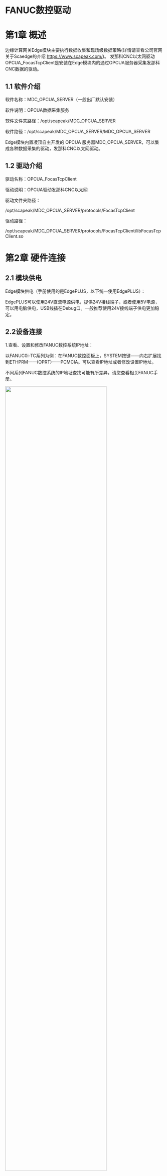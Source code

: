 FANUC数控驱动
==========
第1章 概述
==========

边缘计算网关Edge模块主要执行数据收集和现场级数据策略(详情请查看公司官网关于Scaedge的介绍 https://www.scapeak.com/)。
发那科CNC以太网驱动OPCUA\_FocasTcpClient是安装在Edge模块内的通过OPCUA服务器采集发那科CNC数据的驱动。

1.1 软件介绍
------------

软件名称：MDC\_OPCUA\_SERVER（一般出厂默认安装）

软件说明：OPCUA数据采集服务

软件文件夹路径：/opt/scapeak/MDC\_OPCUA\_SERVER

软件路径：/opt/scapeak/MDC\_OPCUA\_SERVER/MDC\_OPCUA\_SERVER

Edge模块内置凌顶自主开发的 OPCUA
服务器MDC\_OPCUA\_SERVER，可以集成各种数据采集的驱动，发那科CNC以太网驱动。

1.2 驱动介绍
------------

驱动名称：OPCUA\_FocasTcpClient

驱动说明：OPCUA驱动发那科CNC以太网

驱动文件夹路径：

/opt/scapeak/MDC\_OPCUA\_SERVER/protocols/FocasTcpClient

驱动路径：

/opt/scapeak/MDC\_OPCUA\_SERVER/protocols/FocasTcpClient/libFocasTcpClient.so

第2章 硬件连接
==============

2.1 模块供电
------------

Edge模块供电（手册使用的是EdgePLUS，以下统一使用EdgePLUS）：

EdgePLUS可以使用24V直流电源供电，提供24V接线端子，或者使用5V电源，可以用电脑供电，USB线插在Debug口。一般推荐使用24V接线端子供电更加稳定。

2.2设备连接
-----------

1.查看、设置和修改FANUC数控系统IP地址：

以FANUC0i-TC系列为例：在FANUC数控面板上，SYSTEM按键——向右扩展找到ETHPRM——(OPRT)——PCMCIA。可以查看IP地址或者修改设置IP地址。

不同系列FANUC数控系统的IP地址查找可能有所差异，请您查看相关FANUC手册。

<img src="https://scapeakstorage.blob.core.chinacloudapi.cn/helppic/fanuc/image4.jpeg" width="80%"/>



2.若FANUC数控系统有网口，使用以太网直接连接，如果没有网口则需要购买PCMCIA卡转成以太网：

一般用到FANUC数控系统、EdgePLUS、计算机和网线、PCMCIA卡。EdgePLUS有两个网口。例如：按照图示连接硬件。

<img src="https://scapeakstorage.blob.core.chinacloudapi.cn/helppic/fanuc/image5.png" width="80%"/>



其中，Edge有两个网口，分别为Eth0和Eth1，这两个网口的可由用户设置IP地址，但是不能设置为同一网段。如果如图所示连接，则FANUC数控需要和Eth1在同一网段；计算机需要和Eth0在同一网段。

例如：根据FANUC数控的IP地址和计算机IP地址修改Edge的网口配置，包括IP地址、默认网关和子网掩码。

> <img src="https://scapeakstorage.blob.core.chinacloudapi.cn/helppic/fanuc/image6.png" width="40%"/>

> 
> <img src="https://scapeakstorage.blob.core.chinacloudapi.cn/helppic/fanuc/image7.png" width="80%"/>

> 

3.使用交换机连接

如果您用交换机连接硬件，Edge只使用一个网口例如：Eth1,可以如下图所示进行连接。IP地址配置如下：

<img src="https://scapeakstorage.blob.core.chinacloudapi.cn/helppic/fanuc/image8.png" width="80%"/>



第3章 EdgePLUS配置
==================

3.1 EdgePLUS的IP地址配置
------------------------

1.打开EdgePlant配置软件，在计算机网口的IP地址下搜索Edge模块。

> <img src="https://scapeakstorage.blob.core.chinacloudapi.cn/helppic/fanuc/image9.png" width="60%"/>
}
>
> <img src="https://scapeakstorage.blob.core.chinacloudapi.cn/helppic/fanuc/image10.png" width="80%"/>

> 

2.修改IP地址

> 如果您需要修改IP地址，可以按照您的需求修改IP地址，可参考硬件连接。修改完成先点击下载按钮再点击重启按钮。重启完成的标志是SYS灯重新常亮。
>
> 注意：您还可以选择硬件断电重启，即给EdgePLUS断电重启。
>
> <img src="https://scapeakstorage.blob.core.chinacloudapi.cn/helppic/fanuc/image11.png" width="40%"/>

> 

3.2 EdgePLUS配置变量
--------------------

1.选择应用软件——数据采集，Project\_Default右击新建一个组别。

> <img src="https://scapeakstorage.blob.core.chinacloudapi.cn/helppic/fanuc/image12.png" width="80%"/>
}

2.组别名称：可以自定义修改。

组别启用：是，表示运行MDC\_OPCUA\_SERVER时，该组别变量有效。如果选择否，则表示该组别无效，所有变量均不读取。

如果配置文件中有组别不想使用，您可以右击该组别，选择删除，也可以组别启用选择否。

<img src="https://scapeakstorage.blob.core.chinacloudapi.cn/helppic/fanuc/image13.png" width="80%"/>



3.新建连接，右击该组别（FANUC），新建一个连接

> <img src="https://scapeakstorage.blob.core.chinacloudapi.cn/helppic/fanuc/image14.png" width="80%"/>

> 

4.选择连接驱动FANUC-CNC.TCP客户端。

> 按照如下配置驱动参数：
>
> 1)连接名称：可自定义修改；
>
> 2)连接启用：是（表示采集该连接配置的变量），否（表示不采集该连接的变量）；
>
> 3)驱动协议：发那科CNC以太网驱动；
>
> 4)驱动接口：Ethernet；
>
> 5)IP地址：发那科CNC的IP地址，可修改；
>
> 6)机床路径：8193；
>
> 7)通讯超时（毫秒）：设备连接超时，如果EdgePLUS与设备（FANUC数控）没有连接上，那么间隔多少毫秒重新尝试连接；
>
> 8)通讯间隔（毫秒）：所有变量读取一遍后的延时时间，设置为0就是最快速度读取。
>
> 9)勾选添加内部驱动就是添加设备（FANUC数控）是否在线和变量更新时间两个标签。
>
> <img src="https://scapeakstorage.blob.core.chinacloudapi.cn/helppic/fanuc/image15.png" width="80%"/>

> 
>
> <img src="https://scapeakstorage.blob.core.chinacloudapi.cn/helppic/fanuc/image16.png" width="80%"/>

> 

5.新建标签：右击该连接，新建一个标签。您要采集每个变量都用一个标签来表示。

> <img src="https://scapeakstorage.blob.core.chinacloudapi.cn/helppic/fanuc/image17.png" width="80%"/>

> 
>
> (1)根据要采集的变量的地址，分为主区域和子区域。
>
> (2)主区域包括：控制轴/主轴相关数据；程序相关数据；文件相关数据；刀具寿命管理数据；PMC可编程控制器数据区；系统相关数据。
>
> <img src="https://scapeakstorage.blob.core.chinacloudapi.cn/helppic/fanuc/image18.png" width="40%"/>

> 
>
> (3)每一个主区域包含相应子区域：
>
> 1)控制轴/主轴相关数据
>
> <img src="https://scapeakstorage.blob.core.chinacloudapi.cn/helppic/fanuc/image19.png" width="60%"/>

> 
>
> 2)程序相关数据
>
> <img src="https://scapeakstorage.blob.core.chinacloudapi.cn/helppic/fanuc/image20.png" width="60%"/>

> 
>
> 3)文件相关数据
>
> <img src="https://scapeakstorage.blob.core.chinacloudapi.cn/helppic/fanuc/image21.png" width="60%"/>

> 
>
> 4)刀具寿命管理数据
>
> <img src="https://scapeakstorage.blob.core.chinacloudapi.cn/helppic/fanuc/image22.png" width="60%"/>

> 
>
> 5)PMC可编程控制器数据区
>
> <img src="https://scapeakstorage.blob.core.chinacloudapi.cn/helppic/fanuc/image23.png" width="60%"/>

> 
>
> 6)系统相关数据
>
> <img src="https://scapeakstorage.blob.core.chinacloudapi.cn/helppic/fanuc/image24.png" width="60%"/>

> 
>
> (4)标签属性。
>
> 标签属性由每个区域决定，其中值可写和数据类型是每个标签都存在的属性。
>
> 1)值可写表示该变量能读能写，值可写属性可修改为是，其余变量区域默认为否，并且不可修改（灰色不可修改）。对于发那科CNC来说，目前只有PMC可编程控制器数据区和文件相关参数的轴相关参数可读可写。
>
> <img src="https://scapeakstorage.blob.core.chinacloudapi.cn/helppic/fanuc/image25.png" width="60%"/>

> 
> <img src="https://scapeakstorage.blob.core.chinacloudapi.cn/helppic/fanuc/image26.png" width="60%"/>

> 
>
> 2)数据类型：大部分数据区域的数据类型都是固定的，取决于该变量本身，不可修改（灰色不可修改）。只有少部分区域的数据可以选择变量类型。包括：文件相关数据的轴相关参数值；文件相关数据的轴相关设定值；PMC可编程控制器数据区；系统相关数据的轴相关诊断号（可选择8/16/32位整数或者32位浮点数）。
>
> <img src="https://scapeakstorage.blob.core.chinacloudapi.cn/helppic/fanuc/image27.png" width="60%"/>

> 
> <img src="https://scapeakstorage.blob.core.chinacloudapi.cn/helppic/fanuc/image28.png" width="60%"/>

> 
>
> <img src="https://scapeakstorage.blob.core.chinacloudapi.cn/helppic/fanuc/image29.png" width="60%"/>

> 
> <img src="https://scapeakstorage.blob.core.chinacloudapi.cn/helppic/fanuc/image30.png" width="60%"/>

> 
>
> 对于PMC可编程控制器数据区如果指定位号，请选择数据类型为位值。
>
> <img src="https://scapeakstorage.blob.core.chinacloudapi.cn/helppic/fanuc/image31.png" width="60%"/>

> 
>
> 3)其他属性：其他属性取决于区域自身，常见属性包括轴号，刀具号等。可根据所选择的区域配置。
>
> (5)第一个标签建立成功
>
> <img src="https://scapeakstorage.blob.core.chinacloudapi.cn/helppic/fanuc/image32.png" width="80%"/>

> 
>
> 具体变量配置还可以参照我公司提供的配置表。
>
> <img src="https://scapeakstorage.blob.core.chinacloudapi.cn/helppic/fanuc/image33.png" width="80%"/>

> 

6.测试过程中，为发那科CNC配置了如下变量。

> <img src="https://scapeakstorage.blob.core.chinacloudapi.cn/helppic/fanuc/image34.png" width="60%"/>

> 
> <img src="https://scapeakstorage.blob.core.chinacloudapi.cn/helppic/fanuc/image35.png" width="60%"/>

> 
>
> <img src="https://scapeakstorage.blob.core.chinacloudapi.cn/helppic/fanuc/image36.png" width="60%"/>

> 
> <img src="https://scapeakstorage.blob.core.chinacloudapi.cn/helppic/fanuc/image37.png" width="60%"/>

> 
>
> <img src="https://scapeakstorage.blob.core.chinacloudapi.cn/helppic/fanuc/image38.png" width="60%"/>

> 
> <img src="https://scapeakstorage.blob.core.chinacloudapi.cn/helppic/fanuc/image39.png" width="60%"/>

> 
>
> <img src="https://scapeakstorage.blob.core.chinacloudapi.cn/helppic/fanuc/image40.png" width="60%"/>

> 
> <img src="https://scapeakstorage.blob.core.chinacloudapi.cn/helppic/fanuc/image41.png" width="60%"/>

> 

3.3下载配置到EdgePLUS中
-----------------------

1.在项目——下载配置模块。

<img src="https://scapeakstorage.blob.core.chinacloudapi.cn/helppic/fanuc/image42.png" width="80%"/>



<img src="https://scapeakstorage.blob.core.chinacloudapi.cn/helppic/fanuc/image43.png" width="80%"/>



2.提示完成。

<img src="https://scapeakstorage.blob.core.chinacloudapi.cn/helppic/fanuc/image44.png" width="80%"/>



3.4 启动MDC\_OPCUA\_SERVER
--------------------------

1.系统设置——系统——系统信息——进程列表。

> 如果您看到有/opt/scapeak/MDC\_OPCUA\_SERVER/MDC\_OPCUA\_SERVER进程，您可以双击重启该进程。

修改配置变量之后也需要重启进程。

<img src="https://scapeakstorage.blob.core.chinacloudapi.cn/helppic/fanuc/image45.png" width="80%"/>



<img src="https://scapeakstorage.blob.core.chinacloudapi.cn/helppic/fanuc/image46.png" width="80%"/>



> 如果您在进程列表中没有看到MDC\_OPCUA\_SERVER的进程，您需要将MDC\_OPCUA\_SERVER加入开机启动中。
>
> 选中该软件右击——添加开机启动。
>
> <img src="https://scapeakstorage.blob.core.chinacloudapi.cn/helppic/fanuc/image47.png" width="80%"/>
}
>
> 配置完成，点击下载配置，就可以将MDC\_OPCUA\_SERVER设置为开机启动。
>
> <img src="https://scapeakstorage.blob.core.chinacloudapi.cn/helppic/fanuc/image48.png" width="80%"/>

> 
>
> 2.然后重启EdgePLUS，您可以选择断电重启，也可以通过EdgePlant软件选择模块重启，如果重启成功，EdgePLUS的指示灯POW和SYS常亮。
>
> <img src="https://scapeakstorage.blob.core.chinacloudapi.cn/helppic/fanuc/image49.png" width="40%"/>

> 
> <img src="https://scapeakstorage.blob.core.chinacloudapi.cn/helppic/fanuc/image50.jpeg" width="40%"/>

> 
>
> 3.重新搜索模块，您可以在系统设置——系统信息——进程列表看到MDC\_OPCUA\_SERVER的进程。
>
> <img src="https://scapeakstorage.blob.core.chinacloudapi.cn/helppic/fanuc/image51.png" width="80%"/>
}

3.5 OPCUA客户端展示
-------------------

1.读取：在应用软件——数据采集——客户端测试，软件会自动获取服务器地址。

> 1)点击连接，可以搜索到该FANUC数控，点击FANUC，可以看到配置的变量的数据。
>
> 2)点击订阅，数据会实时刷新。

<img src="https://scapeakstorage.blob.core.chinacloudapi.cn/helppic/fanuc/image52.png" width="80%"/>



<img src="https://scapeakstorage.blob.core.chinacloudapi.cn/helppic/fanuc/image53.png" width="80%"/>



2.写入：配置变量选择写值使能为是的变量可以写入。例如变量：C0无符号8位整数，值可写:是

> <img src="https://scapeakstorage.blob.core.chinacloudapi.cn/helppic/fanuc/image54.png" width="40%"/>

> 
>
> 1)您可以用客户端测试写入，或者您开发的OPCUA客户端软件进行写值。示例：将9值改为8。
>
> 2)修改方法：直接双击该标签值，写入新值
>
> <img src="https://scapeakstorage.blob.core.chinacloudapi.cn/helppic/fanuc/image55.png" width="80%"/>

> 
>
> <img src="https://scapeakstorage.blob.core.chinacloudapi.cn/helppic/fanuc/image56.png" width="80%"/>

> 

第4章 变量介绍
==============

4.1 变量区域说明
----------------

请查看我公司提供的FANUC数据整理表。有相关主区域、子区域和变量类型的介绍。

<img src="https://scapeakstorage.blob.core.chinacloudapi.cn/helppic/fanuc/image57.png" width="80%"/>



4.2 常见PMC变量说明
-------------------

<img src="https://scapeakstorage.blob.core.chinacloudapi.cn/helppic/fanuc/image58.png" width="80%"/>



4.3 常见参数说明
----------------

> 注意：不同类型FANUC数控的参数可能有所差别，有些参数可能部分机床类型没有，请查看具体型号FANUC数控的参数。

<img src="https://scapeakstorage.blob.core.chinacloudapi.cn/helppic/fanuc/image59.png" width="80%"/>
}

<img src="https://scapeakstorage.blob.core.chinacloudapi.cn/helppic/fanuc/image60.png" width="80%"/>



如您需要帮助请联系无锡凌顶科技有限公司，IIOT物联网部门。咨询电话：400-8544-418、0510-85915898。邮箱：<public@scapeak.com>。官网：<https://www.scapeak.com/>
